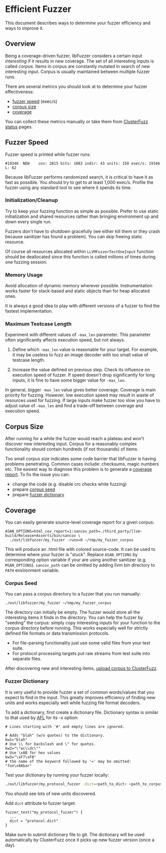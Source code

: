 # Efficient Fuzzer

This document describes ways to determine your fuzzer efficiency and ways 
to improve it.

## Overview

Being a coverage-driven fuzzer, libFuzzer considers a certain input *interesting*
if it results in new coverage. The set of all interesting inputs is called 
*corpus*. 
Items in corpus are constantly mutated in search of new interesting input.
Corpus is usually maintained between multiple fuzzer runs.

There are several metrics you should look at to determine your fuzzer effectiveness:

* [fuzzer speed](#Fuzzer-Speed) (exec/s)
* [corpus size](#Corpus-Size)
* [coverage](#Coverage)

You can collect these metrics manually or take them from [ClusterFuzz status]
pages.

## Fuzzer Speed

Fuzzer speed is printed while fuzzer runs:

```
#19346  NEW    cov: 2815 bits: 1082 indir: 43 units: 150 exec/s: 19346 L: 62
```

Because libFuzzer performs randomized search, it is critical to have it as fast
as possible. You should try to get to at least 1,000 exec/s. Profile the fuzzer
using any standard tool to see where it spends its time.


### Initialization/Cleanup

Try to keep your fuzzing function as simple as possible. Prefer to use static
initialization and shared resources rather than bringing environment up and down
every single run.

Fuzzers don't have to shutdown gracefully (we either kill them or they crash
because sanitizer has found a problem). You can skip freeing static resource.

Of course all resources allocated within `LLVMFuzzerTestOneInput` function
should be deallocated since this function is called millions of times during
one fuzzing session.


### Memory Usage

Avoid allocation of dynamic memory wherever possible. Instrumentation works
faster for stack-based and static objects than for heap allocated ones.

It is always a good idea to play with different versions of a fuzzer to find the
fastest implementation.


### Maximum Testcase Length

Experiment with different values of `-max_len` parameter. This parameter often
significantly affects execution speed, but not always.

1) Define which `-max_len` value is reasonable for your target. For example, it
may be useless to fuzz an image decoder with too small value of testcase length.

2) Increase the value defined on previous step. Check its influence on execution
speed of fuzzer. If speed doesn't drop significantly for long inputs, it is fine
to have some bigger value for `-max_len`.

In general, bigger `-max_len` value gives better coverage. Coverage is main
priority for fuzzing. However, low execution speed may result in waste of
resources used for fuzzing. If large inputs make fuzzer too slow you have to
adjust value of `-max_len` and find a trade-off between coverage and execution
speed.


## Corpus Size

After running for a while the fuzzer would reach a plateau and won't discover
new interesting input. Corpus for a reasonably complex functionality
should contain hundreds (if not thousands) of items.

Too small corpus size indicates some code barrier that
libFuzzer is having problems penetrating. Common cases include: checksums,
magic numbers etc. The easiest way to diagnose this problem is to generate a 
[coverage report](#Coverage). To fix the issue you can:

* change the code (e.g. disable crc checks while fuzzing)
* prepare [corpus seed](#Corpus-Seed)
* prepare [fuzzer dictionary](#Fuzzer-Dictionary)

## Coverage

You can easily generate source-level coverage report for a given corpus:

```
ASAN_OPTIONS=html_cov_report=1:sancov_path=./third_party/llvm-build/Release+Asserts/bin/sancov \
  ./out/libfuzzer/my_fuzzer -runs=0 ~/tmp/my_fuzzer_corpus
```

This will produce an .html file with colored source-code. It can be used to
determine where your fuzzer is "stuck". Replace `ASAN_OPTIONS` by corresponding
option variable if your are using another sanitizer (e.g. `MSAN_OPTIONS`).
`sancov_path` can be omitted by adding llvm bin directory to `PATH` environment
variable.

### Corpus Seed

You can pass a corpus directory to a fuzzer that you run manually:

```
./out/libfuzzer/my_fuzzer ~/tmp/my_fuzzer_corpus
```

The directory can initially be empty. The fuzzer would store all the interesting
items it finds in the directory. You can help the fuzzer by "seeding" the corpus:
simply copy interesting inputs for your function to the corpus directory before
running. This works especially well for strictly defined file formats or data
transmission protocols.
* For file-parsing functionality just use some valid files from your test suite.
* For protocol processing targets put raw streams from test suite into separate
files.

After discovering new and interesting items, [upload corpus to ClusterFuzz].

### Fuzzer Dictionary

It is very useful to provide fuzzer a set of common words/values that you expect
to find in the input. This greatly improves efficiency of finding new units and
works especially well while fuzzing file format decoders.

To add a dictionary, first create a dictionary file.
Dictionary syntax is similar to that used by [AFL] for its -x option:

```
# Lines starting with '#' and empty lines are ignored.

# Adds "blah" (w/o quotes) to the dictionary.
kw1="blah"
# Use \\ for backslash and \" for quotes.
kw2="\"ac\\dc\""
# Use \xAB for hex values
kw3="\xF7\xF8"
# the name of the keyword followed by '=' may be omitted:
"foo\x0Abar"
```

Test your dictionary by running your fuzzer locally:

```bash
./out/libfuzzer/my_protocol_fuzzer -dict=<path_to_dict> <path_to_corpus>
```

You should see lots of new units discovered.

Add `dict` attribute to fuzzer target:

```
fuzzer_test("my_protocol_fuzzer") {
  ...
  dict = "protocol.dict"
}
```

Make sure to submit dictionary file to git. The dictionary will be used
automatically by ClusterFuzz once it picks up new fuzzer version (once a day).


[ClusterFuzz status]: ./clusterfuzz.md#Status-Links
[upload corpus to ClusterFuzz]: ./clusterfuzz.md#Upload-Corpus
[AFL]: http://lcamtuf.coredump.cx/afl/
